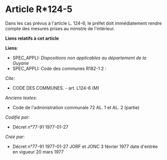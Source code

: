 # Article R*124-5

Dans les cas prévus à l'article L. 124-6, le préfet doit immédiatement rendre compte des mesures prises au ministre de
l'intérieur.

**Liens relatifs à cet article**

**Liens**:

  - SPEC_APPLI: *Dispositions non applicables au département de la Guyane*
  - SPEC_APPLI: Code des communes R182-1 2 :

_Cite_:

  - CODE DES COMMUNES. - art. L124-6 (M)

_Anciens textes_:

  - Code de l'administration communale 72 AL. 1 et AL. 2 (partie)

_Codifié par_:

  - Décret n°77-91 1977-01-27

_Créé par_:

  - Décret n°77-91 1977-01-27 JORF et JONC 3 février 1977 date d'entrée en vigueur 20 mars 1977

